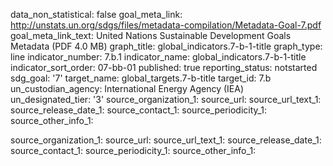 data_non_statistical: false
goal_meta_link: http://unstats.un.org/sdgs/files/metadata-compilation/Metadata-Goal-7.pdf
goal_meta_link_text: United Nations Sustainable Development Goals Metadata (PDF 4.0
  MB)
graph_title: global_indicators.7-b-1-title
graph_type: line
indicator_number: 7.b.1
indicator_name: global_indicators.7-b-1-title
indicator_sort_order: 07-bb-01
published: true
reporting_status: notstarted
sdg_goal: '7'
target_name: global_targets.7-b-title
target_id: 7.b
un_custodian_agency: International Energy Agency (IEA)
un_designated_tier: '3'
source_organization_1: 
source_url: 
source_url_text_1: 
source_release_date_1: 
source_contact_1: 
source_periodicity_1: 
source_other_info_1: 

source_organization_1: 
source_url: 
source_url_text_1: 
source_release_date_1: 
source_contact_1: 
source_periodicity_1: 
source_other_info_1: 

